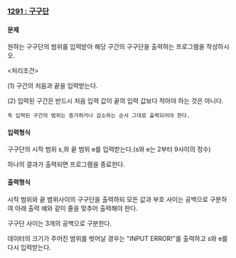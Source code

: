 ### [1291 : 구구단](http://www.jungol.co.kr/bbs/board.php?bo_table=pbank&wr_id=574&sca=2010)

#### 문제

원하는 구구단의 범위를 입력받아 해당 구간의 구구단을 출력하는 프로그램을 작성하시오.

<처리조건>

(1) 구간의 처음과 끝을 입력받는다. 

(2) 입력된 구간은 반드시 처음 입력 값이 끝의 입력 값보다 작아야 하는 것은 아니다.

    즉 입력된 구간의 범위는 증가하거나 감소하는 순서 그대로 출력되어야 한다.​ 

#### 입력형식

구구단의 시작 범위 s,와 끝 범위 e를 입력받는다.(s와 e는 2부터 9사이의 정수) 

하나의 결과가 출력되면 프로그램을 종료한다.

#### 출력형식

시작 범위와 끝 범위사이의 구구단을 출력하되 모든 값과 부호 사이는 공백으로 구분하여 아래 출력 예와 같이 줄을 맞추어 출력해야 한다.

구구단 사이는 3개의 공백으로 구분한다. 

데이터의 크기가 주어진 범위를 벗어날 경우는 "INPUT ERROR!"를 출력하고 s와 e를 다시 입력받는다.